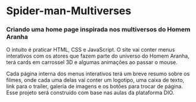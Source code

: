 # Spider-man-Multiverses
### Criando uma home page inspirada nos multiversos do Homem Aranha 

O intuito é praticar HTML, CSS e JavaScript. O site vai conter menus interativos com os atores que fazem parte do universo do Homem Aranha, terá cards em carrossel 3D e algumas animações ao passar o mouse.
<br>

Cada página interna dos menus interativos terá um breve resumo sobre os filmes, onde cada uma delas vai conter um logotipo, uma caixa de texto, link para o trailer, galeria de imagens e os botões para trocar de página. Esse projeto será construído com base nas aulas da plataforma DIO.
